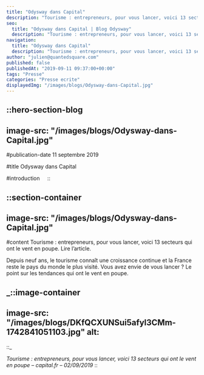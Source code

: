 ```yaml
---
title: "Odysway dans Capital"
description: "Tourisme : entrepreneurs, pour vous lancer, voici 13 secteurs qui ont le vent en poupe. Depuis neuf ans, le tourisme connait une croissance continue et la France reste le pays du monde le plus visité. Vous avez envie de vous lancer ? Le point sur ..."
seo:
  title: "Odysway dans Capital | Blog Odysway"
  description: "Tourisme : entrepreneurs, pour vous lancer, voici 13 secteurs qui ont le vent en poupe. Un article paru dans Capital."
navigation:
  title: "Odysway dans Capital"
  description: "Tourisme : entrepreneurs, pour vous lancer, voici 13 secteurs qui ont le vent en poupe. Depuis neuf ans, le tourisme connait une croissance continue et la France reste le pays du monde le plus visité. Vous avez envie de vous lancer ? Le point sur ..."
author: "julien@quantedsquare.com"
published: false
publishedAt: "2019-09-11 09:37:00+00:00"
tags: "Presse"
categories: "Presse ecrite"
displayedImg: "/images/blogs/Odysway-dans-Capital.jpg"
---
```


::hero-section-blog
---
image-src: "/images/blogs/Odysway-dans-Capital.jpg"
---
#publication-date
11 septembre 2019

#title
Odysway dans Capital

#introduction
   
::

::section-container
---
image-src: "/images/blogs/Odysway-dans-Capital.jpg"
---
#content
Tourisme : entrepreneurs, pour vous lancer, voici 13 secteurs qui ont le vent en poupe. Lire l’article.

Depuis neuf ans, le tourisme connaît une croissance continue et la France reste le pays du monde le plus visité. Vous avez envie de vous lancer ? Le point sur les tendances qui ont le vent en poupe.

_::image-container
---
image-src: "/images/blogs/DKfQCXUNSui5afyl3CMm-1742841051103.jpg"
alt: 
---
::_

_Tourisme : entrepreneurs, pour vous lancer, voici 13 secteurs qui ont le vent en poupe – capital.fr – 02/09/2019_
::
